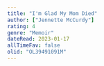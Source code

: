 ```yaml
---
title: "I'm Glad My Mom Died"
author: ["Jennette McCurdy"]
rating: 4
genre: "Memoir"
dateRead: 2023-01-17
allTimeFav: false
olid: "OL39491091M"
---
```

